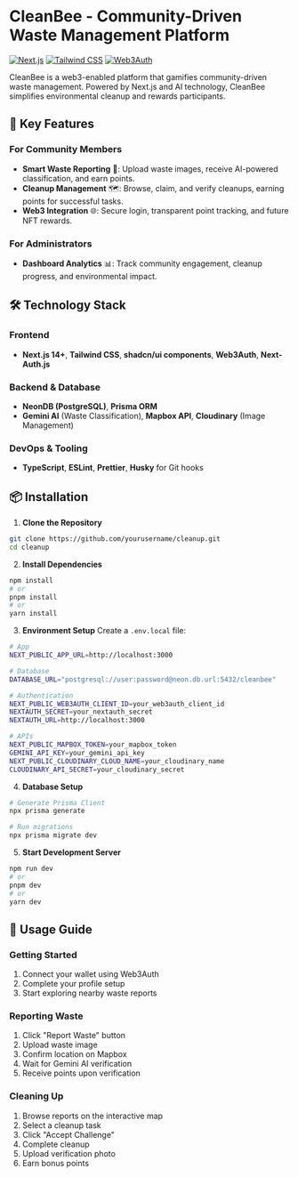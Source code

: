 # CleanBee - Community-Driven Waste Management Platform

[![Next.js](https://img.shields.io/badge/Next.js-14-black)](https://nextjs.org/)   [![Tailwind CSS](https://img.shields.io/badge/Tailwind-3.0-blue)](https://tailwindcss.com/) [![Web3Auth](https://img.shields.io/badge/Web3Auth-Latest-purple)](https://web3auth.io/)

CleanBee is a web3-enabled platform that gamifies community-driven waste management. Powered by Next.js and AI technology, CleanBee simplifies environmental cleanup and rewards participants.


## 🌟 Key Features

### For Community Members
- **Smart Waste Reporting** 📸: Upload waste images, receive AI-powered classification, and earn points.
- **Cleanup Management** 🗺️: Browse, claim, and verify cleanups, earning points for successful tasks.
- **Web3 Integration** 🌐: Secure login, transparent point tracking, and future NFT rewards.

### For Administrators
- **Dashboard Analytics** 📊: Track community engagement, cleanup progress, and environmental impact.

## 🛠️ Technology Stack

### Frontend
- **Next.js 14+**, **Tailwind CSS**, **shadcn/ui components**, **Web3Auth**, **Next-Auth.js**

### Backend & Database
- **NeonDB (PostgreSQL)**, **Prisma ORM**
- **Gemini AI** (Waste Classification), **Mapbox API**, **Cloudinary** (Image Management)

### DevOps & Tooling
- **TypeScript**, **ESLint**, **Prettier**, **Husky** for Git hooks

## 📦 Installation

1. **Clone the Repository**
```bash
git clone https://github.com/yourusername/cleanup.git
cd cleanup

```

2. **Install Dependencies**
```bash
npm install
# or
pnpm install
# or
yarn install
```

3. **Environment Setup**
Create a `.env.local` file:
```bash
# App
NEXT_PUBLIC_APP_URL=http://localhost:3000

# Database
DATABASE_URL="postgresql://user:password@neon.db.url:5432/cleanbee"

# Authentication
NEXT_PUBLIC_WEB3AUTH_CLIENT_ID=your_web3auth_client_id
NEXTAUTH_SECRET=your_nextauth_secret
NEXTAUTH_URL=http://localhost:3000

# APIs
NEXT_PUBLIC_MAPBOX_TOKEN=your_mapbox_token
GEMINI_API_KEY=your_gemini_api_key
NEXT_PUBLIC_CLOUDINARY_CLOUD_NAME=your_cloudinary_name
CLOUDINARY_API_SECRET=your_cloudinary_secret
```

4. **Database Setup**
```bash
# Generate Prisma Client
npx prisma generate

# Run migrations
npx prisma migrate dev
```

5. **Start Development Server**
```bash
npm run dev
# or
pnpm dev
# or
yarn dev
```

## 🎯 Usage Guide

### Getting Started
1. Connect your wallet using Web3Auth
2. Complete your profile setup
3. Start exploring nearby waste reports

### Reporting Waste
1. Click "Report Waste" button
2. Upload waste image
3. Confirm location on Mapbox
4. Wait for Gemini AI verification
5. Receive points upon verification

### Cleaning Up
1. Browse reports on the interactive map
2. Select a cleanup task
3. Click "Accept Challenge"
4. Complete cleanup
5. Upload verification photo
6. Earn bonus points
